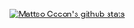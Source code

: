 
[![Matteo Cocon's github stats](https://github-readme-stats.vercel.app/api?username=matteococon&theme=vue)](https://github.com/matteococon/)


[website]: http://www.matteococon.com
[twitter]: https://twitter.com/matteococon
[linkedin]: https://www.linkedin.com/in/cocon/
